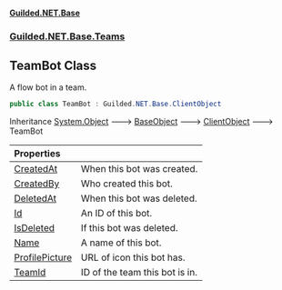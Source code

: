 #### [Guilded.NET.Base](Guilded_NET_Base.md 'Guilded.NET.Base')
### [Guilded.NET.Base.Teams](Guilded_NET_Base.md#Guilded_NET_Base_Teams 'Guilded.NET.Base.Teams')
## TeamBot Class
A flow bot in a team.  
```csharp
public class TeamBot : Guilded.NET.Base.ClientObject
```

Inheritance [System.Object](https://docs.microsoft.com/en-us/dotnet/api/System.Object 'System.Object') &#129106; [BaseObject](BaseObject.md 'Guilded.NET.Base.BaseObject') &#129106; [ClientObject](ClientObject.md 'Guilded.NET.Base.ClientObject') &#129106; TeamBot  

| Properties | |
| :--- | :--- |
| [CreatedAt](TeamBot_CreatedAt.md 'Guilded.NET.Base.Teams.TeamBot.CreatedAt') | When this bot was created.<br/> |
| [CreatedBy](TeamBot_CreatedBy.md 'Guilded.NET.Base.Teams.TeamBot.CreatedBy') | Who created this bot.<br/> |
| [DeletedAt](TeamBot_DeletedAt.md 'Guilded.NET.Base.Teams.TeamBot.DeletedAt') | When this bot was deleted.<br/> |
| [Id](TeamBot_Id.md 'Guilded.NET.Base.Teams.TeamBot.Id') | An ID of this bot.<br/> |
| [IsDeleted](TeamBot_IsDeleted.md 'Guilded.NET.Base.Teams.TeamBot.IsDeleted') | If this bot was deleted.<br/> |
| [Name](TeamBot_Name.md 'Guilded.NET.Base.Teams.TeamBot.Name') | A name of this bot.<br/> |
| [ProfilePicture](TeamBot_ProfilePicture.md 'Guilded.NET.Base.Teams.TeamBot.ProfilePicture') | URL of icon this bot has.<br/> |
| [TeamId](TeamBot_TeamId.md 'Guilded.NET.Base.Teams.TeamBot.TeamId') | ID of the team this bot is in.<br/> |
